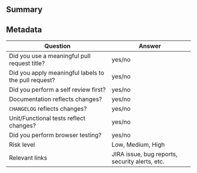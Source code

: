 <!-- INSTRUCTIONS
- Please use a meaningful pull request title which does not include the issue
  key or branch name.
- Please apply meaningful GitHub Labels to your pull request such as: PHP,
  Twig, SCSS, JS, etc.
- Please make sure you've reviewed the "Files changed" tab before opening this
  PR to ensure it includes what you expect (and nothing more) and adheres to
  our coding standards.
- Browser requirements can be found in docs/browser-requirements.md from the
  root of the project.
-->

## Summary
<!-- Include a summary of your changes that expands upon the title. -->

## Metadata
<!-- Please fill out ALL metadata. Use N/A when necessary. -->
| Question | Answer |
|----------|--------|
| Did you use a meaningful pull request title? | yes/no
| Did you apply meaningful labels to the pull request? | yes/no
| Did you perform a self review first? | yes/no
| Documentation reflects changes? | yes/no
| `CHANGELOG` reflects changes? | yes/no
| Unit/Functional tests reflect changes? | yes/no
| Did you perform browser testing? | yes/no
| Risk level | Low, Medium, High
| Relevant links | JIRA issue, bug reports, security alerts, etc.